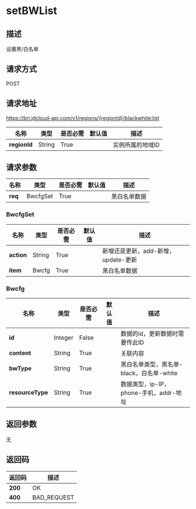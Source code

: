 # setBWList


## 描述
设置黑/白名单

## 请求方式
POST

## 请求地址
https://bri.jdcloud-api.com/v1/regions/{regionId}/blackwhite:list

|名称|类型|是否必需|默认值|描述|
|---|---|---|---|---|
|**regionId**|String|True| |实例所属的地域ID|

## 请求参数
|名称|类型|是否必需|默认值|描述|
|---|---|---|---|---|
|**req**|BwcfgSet|True| |黑白名单数据|

### <div id="BwcfgSet">BwcfgSet</div>
|名称|类型|是否必需|默认值|描述|
|---|---|---|---|---|
|**action**|String|True| |新增还是更新，add-新增，update-更新|
|**item**| Bwcfg  |True| |黑白名单数据|
### <div id="Bwcfg">Bwcfg</div>
|名称|类型|是否必需|默认值|描述|
|---|---|---|---|---|
|**id**|Integer|False| |数据的id，更新数据时需要传此ID|
|**content**|String|True| |关联内容|
|**bwType**|String|True| |黑白名单类型，黑名单-black，白名单-white|
|**resourceType**|String|True| |数据类型，ip-IP，phone-手机，addr-地址|

## 返回参数
无


## 返回码
|返回码|描述|
|---|---|
|**200**|OK|
|**400**|BAD_REQUEST|
